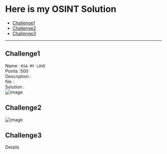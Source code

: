 # Here is my OSINT Solution
- [Challenge1](#challenge1)
- [Challenge2](#challenge2)
- [Challenge3](#challenge3)

---
## Challenge1
Name : `RSA MY LOVE` <br />
Points :500 <br />
Description :<br />
file : 	  <br />
Solution : 	<br />
![image](https://github.com/user-attachments/assets/87f48be4-ef19-44fd-9cd8-9966a535794a)

## Challenge2
![image](https://github.com/user-attachments/assets/fb3afe06-f046-42fb-9662-1800039db1f1)

## Challenge3
Details 

